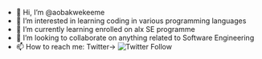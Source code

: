 - 👋 Hi, I’m @aobakwekeeme
- 👀 I’m interested in learning coding in various programming languages
- 🌱 I’m currently learning enrolled on alx SE programme
- 💞️ I’m looking to collaborate on anything related to Software Engineering
- 📫 How to reach me: Twitter-> ![Twitter Follow](https://img.shields.io/twitter/follow/aobakwe_keeme?style=social)

<!---
aobakwekeeme/aobakwekeeme is a ✨ special ✨ repository because its `README.md` (this file) appears on your GitHub profile.
You can click the Preview link to take a look at your changes.
--->
